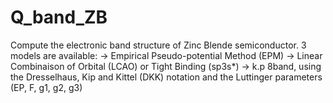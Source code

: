 # Q_band_ZB
Compute the electronic band structure of Zinc Blende semiconductor.
3 models are available:
-> Empirical Pseudo-potential Method (EPM)
-> Linear Combinaison of Orbital (LCAO) or Tight Binding (sp3s*)
-> k.p 8band, using the Dresselhaus, Kip and Kittel (DKK) notation and the Luttinger parameters (EP, F, g1, g2, g3)
